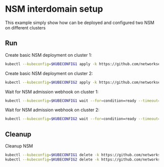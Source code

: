 # NSM interdomain setup


This example simply show how can be deployed and configured two NSM on different clusters

## Run

Create basic NSM deployment on cluster 1:

```bash
kubectl --kubeconfig=$KUBECONFIG1 apply -k https://github.com/networkservicemesh/deployments-k8s/examples/interdomain/nsm/cluster1?ref=373e68804898d0b1545a7e3bb6c8123a56c85e5e
```

Create basic NSM deployment on cluster 2:

```bash
kubectl --kubeconfig=$KUBECONFIG2 apply -k https://github.com/networkservicemesh/deployments-k8s/examples/interdomain/nsm/cluster2?ref=373e68804898d0b1545a7e3bb6c8123a56c85e5e
```

Wait for NSM admission webhook on cluster 1:

```bash
kubectl --kubeconfig=$KUBECONFIG1 wait --for=condition=ready --timeout=1m pod -n nsm-system -l app=admission-webhook-k8s
```

Wait for NSM admission webhook on cluster 2:

```bash
kubectl --kubeconfig=$KUBECONFIG2 wait --for=condition=ready --timeout=1m pod -n nsm-system -l app=admission-webhook-k8s
```

## Cleanup

Cleanup NSM
```bash
kubectl --kubeconfig=$KUBECONFIG1 delete -k https://github.com/networkservicemesh/deployments-k8s/examples/interdomain/nsm/cluster1?ref=373e68804898d0b1545a7e3bb6c8123a56c85e5e
kubectl --kubeconfig=$KUBECONFIG2 delete -k https://github.com/networkservicemesh/deployments-k8s/examples/interdomain/nsm/cluster2?ref=373e68804898d0b1545a7e3bb6c8123a56c85e5e
```
